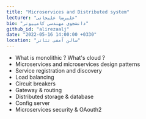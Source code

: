 ```yaml
---
title: "Microservices and Distributed system"
lecturer: "علیرضا علیجانی"
bio: "دانشجوی مهندسی کامپیوتر"
github_id: "alirezaalj"
date: "2022-05-16 14:00:00 +0330"
location: "سالن آمفی تئاتر"
---
```


- What is monolithic ? What's cloud ?
- Microservices and microservices design patterns
- Service registration and discovery
- Load balancing
- Circuit breakers
- Gateway & routing
- Distributed storage & database
- Config server
- Microservices security & OAouth2

